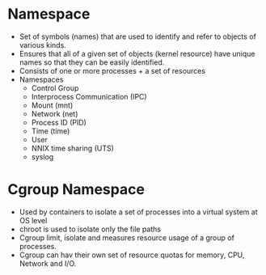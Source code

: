 # Namespace
* Set of symbols (names) that are used to identify and refer to objects of various kinds.
* Ensures that all of a given set of objects (kernel resource) have unique names so that they can be easily identified.
* Consists of one or more processes + a set of resources
* Namespaces
  * Control Group
  * Interprocess Communication (IPC)
  * Mount (mnt)
  * Network (net)
  * Process ID (PID)
  * Time (time)
  * User
  * NNIX time sharing (UTS)
  * syslog

# Cgroup Namespace
* Used by containers to isolate a set of processes into a virtual system at OS level
* chroot is used to isolate only the file paths
* Cgroup limit, isolate and measures resource usage of a group of processes.
* Cgroup can hav their own set of resource quotas for memory, CPU, Network and I/O.